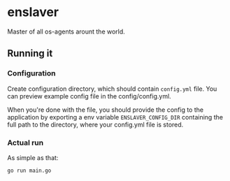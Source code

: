 # enslaver
Master of all os-agents arount the world.

## Running it

### Configuration
Create configuration directory, which should contain `config.yml` file. You can preview example config file in the config/config.yml.

When you're done with the file, you should provide the config to the application by exporting a env variable `ENSLAVER_CONFIG_DIR` containing the full path to the directory, where your config.yml file is stored.

### Actual run
As simple as that:

```bash
go run main.go
```

